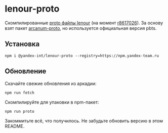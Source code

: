 # lenour-proto

Скомпилированные [proto файлы lenour][proto-files] (на момент [r8617026][r8617026]). За основу взят пакет [arcanum-proto][arcanum-proto], но используется официальная версия pbts.

## Установка

```console
npm i @yandex-int/lenour-proto --registry=https://npm.yandex-team.ru
```

## Обновление

Скачайте свежие обновления из аркадии:

```console
npm run fetch
```

Скомпилируйте для упаковки в npm-пакет:

```console
npm run proto
```

Закоммитьте всё, что получилось. Не забудьте обновить версию в этом README.

[proto-files]: https://a.yandex-team.ru/arc/trunk/arcadia/serp/lenour/src/proto
[r8617026]: https://a.yandex-team.ru/arc/trunk/arcadia/serp/lenour/src/proto?rev=8617026
[arcanum-proto]: https://a.yandex-team.ru/arc/trunk/arcadia/frontend/projects/infratest/packages/arcanum-proto?rev=8556762

